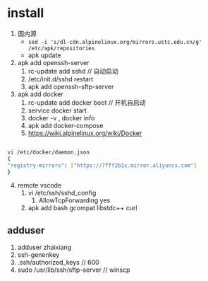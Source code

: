 # install
1. 国内源
   -  `sed -i 's/dl-cdn.alpinelinux.org/mirrors.ustc.edu.cn/g' /etc/apk/repositories`
   -  apk update
2. apk add openssh-server
   1. rc-update add sshd  // 自动启动
   2. /etc/init.d/sshd restart
   3. apk add openssh-sftp-server
3. apk add docker
   1. rc-update add docker boot // 开机自启动
   2. service docker start
   3. docker -v  , docker info
   4. apk add docker-compose
   5. https://wiki.alpinelinux.org/wiki/Docker
```sh

vi /etc/docker/daemon.json
{
"registry-mirrors": ["https://7fff2b1x.mirror.aliyuncs.com"]
}
```
4. remote vscode 
   1. vi /etc/ssh/sshd_config
      1. AllowTcpForwarding yes
   2. apk add bash  gcompat libstdc++ curl

## adduser
1. adduser zhaixiang
2. ssh-genenkey
3. .ssh/authorized_keys   // 600
4. sudo /usr/lib/ssh/sftp-server // winscp